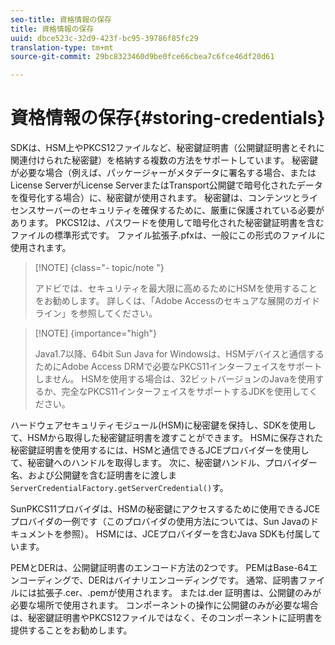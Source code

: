 ```yaml
---
seo-title: 資格情報の保存
title: 資格情報の保存
uuid: dbce523c-32d9-423f-bc95-39786f85fc29
translation-type: tm+mt
source-git-commit: 29bc8323460d9be0fce66cbea7c6fce46df20d61

---
```



# 資格情報の保存{#storing-credentials}

SDKは、HSM上やPKCS12ファイルなど、秘密鍵証明書（公開鍵証明書とそれに関連付けられた秘密鍵）を格納する複数の方法をサポートしています。 秘密鍵が必要な場合（例えば、パッケージャーがメタデータに署名する場合、またはLicense ServerがLicense ServerまたはTransport公開鍵で暗号化されたデータを復号化する場合）に、秘密鍵が使用されます。 秘密鍵は、コンテンツとライセンスサーバーのセキュリティを確保するために、厳重に保護されている必要があります。 PKCS12は、パスワードを使用して暗号化された秘密鍵証明書を含むファイルの標準形式です。 ファイル拡張子.pfxは、一般にこの形式のファイルに使用されます。

>[!NOTE] {class=&quot;- topic/note &quot;}
>
>アドビでは、セキュリティを最大限に高めるためにHSMを使用することをお勧めします。 詳しくは、「Adobe Accessのセキュアな展開のガイドライン」を参照してください。

>[!NOTE] {importance=&quot;high&quot;}
>
>Java1.7以降、64bit Sun Java for Windowsは、HSMデバイスと通信するためにAdobe Access DRMで必要なPKCS11インターフェイスをサポートしません。 HSMを使用する場合は、32ビットバージョンのJavaを使用するか、完全なPKCS11インターフェイスをサポートするJDKを使用してください。

ハードウェアセキュリティモジュール(HSM)に秘密鍵を保持し、SDKを使用して、HSMから取得した秘密鍵証明書を渡すことができます。 HSMに保存された秘密鍵証明書を使用するには、HSMと通信できるJCEプロバイダーを使用して、秘密鍵へのハンドルを取得します。 次に、秘密鍵ハンドル、プロバイダー名、および公開鍵を含む証明書をに渡しま `ServerCredentialFactory.getServerCredential()`す。

SunPKCS11プロバイダは、HSMの秘密鍵にアクセスするために使用できるJCEプロバイダの一例です（このプロバイダの使用方法については、Sun Javaのドキュメントを参照）。 HSMには、JCEプロバイダーを含むJava SDKも付属しています。

PEMとDERは、公開鍵証明書のエンコード方法の2つです。 PEMはBase-64エンコーディングで、DERはバイナリエンコーディングです。 通常、証明書ファイルには拡張子.cer、.pemが使用されます。 または.der 証明書は、公開鍵のみが必要な場所で使用されます。 コンポーネントの操作に公開鍵のみが必要な場合は、秘密鍵証明書やPKCS12ファイルではなく、そのコンポーネントに証明書を提供することをお勧めします。
